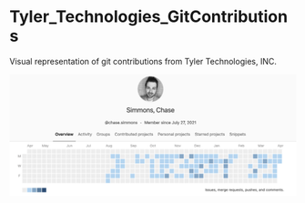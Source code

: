 # Tyler_Technologies_GitContributions
Visual representation of git contributions from Tyler Technologies, INC.

![Contributions - 1](tylertech_contributions1.png)
